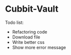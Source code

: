 # Cubbit-Vault

Todo list: 
- Refactoring code 
- Download file 
- Write better css
- Show more error message